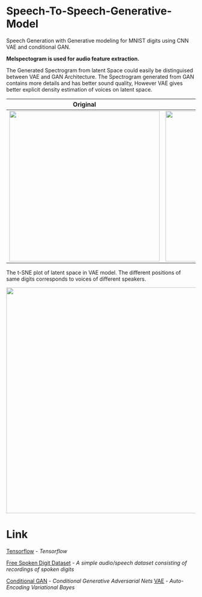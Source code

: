 # Speech-To-Speech-Generative-Model
Speech Generation with Generative modeling for MNIST digits using CNN VAE and conditional GAN.

**Melspectogram is used for audio feature extraction.**

The Generated Spectrogram from latent Space could easily be distinguised between VAE and GAN Architecture. The Spectrogram generated from GAN contains more details and has better sound quality, However VAE gives better explicit density estimation of voices on latent space.

| Original| VAE Generated      |    GAN Generated|           
|------------|-------------|--------------|
| <img src="https://github.com/ashwani-adu3839/Speech-To-Speech-Generative-Model/blob/main/Img/Original.png" width="400"> | <img src="https://github.com/ashwani-adu3839/Speech-To-Speech-Generative-Model/blob/main/Img/VAE.png" width="400"> |<img src="https://github.com/ashwani-adu3839/Speech-To-Speech-Generative-Model/blob/main/Img/GAN.png" width="400"> |

The t-SNE  plot of latent space in VAE model. The different positions of same digits corresponds to voices of different speakers.

<img src="https://github.com/ashwani-adu3839/Speech-To-Speech-Generative-Model/blob/main/Img/tsnePLot.png" width="600"> 



# Link
[Tensorflow](https://www.tensorflow.org/api_docs) - _Tensorflow_

[Free Spoken Digit Dataset](https://github.com/Jakobovski/free-spoken-digit-dataset) - _A simple audio/speech dataset consisting of recordings of spoken digits_

[Conditional GAN](https://arxiv.org/abs/1411.1784) - _Conditional Generative Adversarial Nets_
[VAE](https://arxiv.org/abs/1312.6114) - _Auto-Encoding Variational Bayes_
